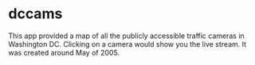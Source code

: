 dccams
======

This app provided a map of all the publicly accessible traffic cameras in Washington DC. Clicking on a camera would show you the live stream. It was created around May of 2005. 